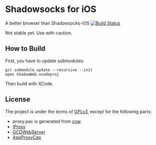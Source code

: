 Shadowsocks for iOS
=========
A better browser than Shadowsocks-iOS
[![Build Status](https://travis-ci.org/clowwindy/ShadowWeb.png?branch=master)](https://travis-ci.org/clowwindy/ShadowWeb)

Not stable yet. Use with caution.

How to Build
-------------

First, you have to update submodules:

    git submodule update --recursive --init
    open ShadowWeb.xcodeproj

Then build with XCode.

License
-------
The project is under the terms of [GPLv3](http://opensource.org/licenses/GPL-3.0),
except for the following parts:

- proxy.pac is generated from [cow](https://github.com/cyfdecyf/cow).
- [iProxy](https://github.com/tcurdt/iProxy)
- [GCDWebServer](https://github.com/swisspol/GCDWebServer)
- [AppProxyCap](https://github.com/freewizard/AppProxyCap)
